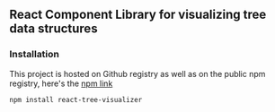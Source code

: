 ## React Component Library for visualizing tree data structures

### Installation
  This project is hosted on Github registry as well as on the public npm registry, here's the [npm link](https://www.npmjs.com/package/react-tree-visualizer)
  ```sh
  npm install react-tree-visualizer
  ```
